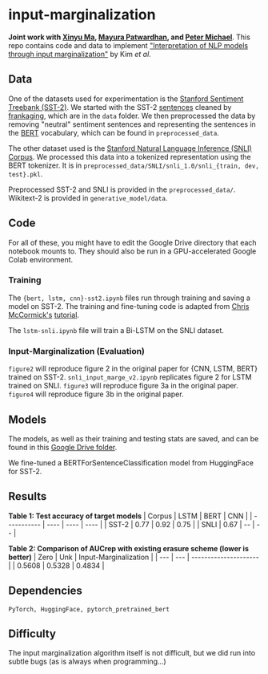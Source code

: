 # input-marginalization
**Joint work with [Xinyu Ma](https://github.com/maxinY), [Mayura Patwardhan](https://github.com/mayapatward), and [Peter Michael](https://github.com/ptrmcl)**. This repo contains code and data to implement ["Interpretation of NLP models through input marginalization"](https://www.aclweb.org/anthology/2020.emnlp-main.255/) by Kim *et al*.

## Data

One of the datasets used for experimentation is the [Stanford Sentiment Treebank (SST-2)](https://www.kaggle.com/atulanandjha/stanford-sentiment-treebank-v2-sst2). We started with the SST-2 [sentences](https://github.com/frankaging/SST2-Sentence) cleaned by [frankaging](https://github.com/frankaging), which are in the `data` folder. We then preprocessed the data by removing "neutral" sentiment sentences and representing the sentences in the [BERT](https://huggingface.co/transformers/model_doc/bert.html) vocabulary, which can be found in `preprocessed_data`.

The other dataset used is the [Stanford Natural Language Inference (SNLI) Corpus](https://nlp.stanford.edu/projects/snli/). We processed this data into a tokenized representation using the BERT tokenizer. It is in `preprocessed_data/SNLI/snli_1.0/snli_{train, dev, test}.pkl`.

Preprocessed SST-2 and SNLI is provided in the `preprocessed_data/`. Wikitext-2 is provided in `generative_model/data`.

## Code

For all of these, you might have to edit the Google Drive directory that each notebook mounts to. They should also be run in a GPU-accelerated Google Colab environment.

### Training
The `{bert, lstm, cnn}-sst2.ipynb` files run through training and saving a model on SST-2. The training and fine-tuning code is adapted from [Chris McCormick's](https://mccormickml.com/) [tutorial](https://mccormickml.com/2019/07/22/BERT-fine-tuning/). 

The `lstm-snli.ipynb` file will train a Bi-LSTM on the SNLI dataset.

### Input-Marginalization (Evaluation)
`figure2` will reproduce figure 2 in the original paper for {CNN, LSTM, BERT} trained on SST-2.
`snli_input_marge_v2.ipynb` replicates figure 2 for LSTM trained on SNLI.
`figure3` will reproduce figure 3a in the original paper.
`figure4` will reproduce figure 3b in the original paper.

## Models

The models, as well as their training and testing stats are saved, and can be found in this [Google Drive folder](https://drive.google.com/drive/folders/1j7VFnPhvn9Yg3fjx1flCQy3tHZlUs0mi?usp=sharing).

We fine-tuned a BERTForSentenceClassification model from HuggingFace for SST-2.

## Results
**Table 1: Test accuracy of target models**
| Corpus      | LSTM | BERT | CNN  |
| ----------- | ---- | ---- | ---- |
| SST-2       | 0.77 | 0.92 | 0.75 |
| SNLI        | 0.67 |  --  |  --  |

**Table 2: Comparison of AUCrep with existing erasure scheme (lower is better)**
| Zero | Unk | Input-Marginalization |
| ---  | --- | --------------------- |
| 0.5608 | 0.5328 | 0.4834 |

## Dependencies
`PyTorch, HuggingFace, pytorch_pretrained_bert`

## Difficulty
The input marginalization algorithm itself is not difficult, but we did run into subtle bugs (as is always when programming...)
